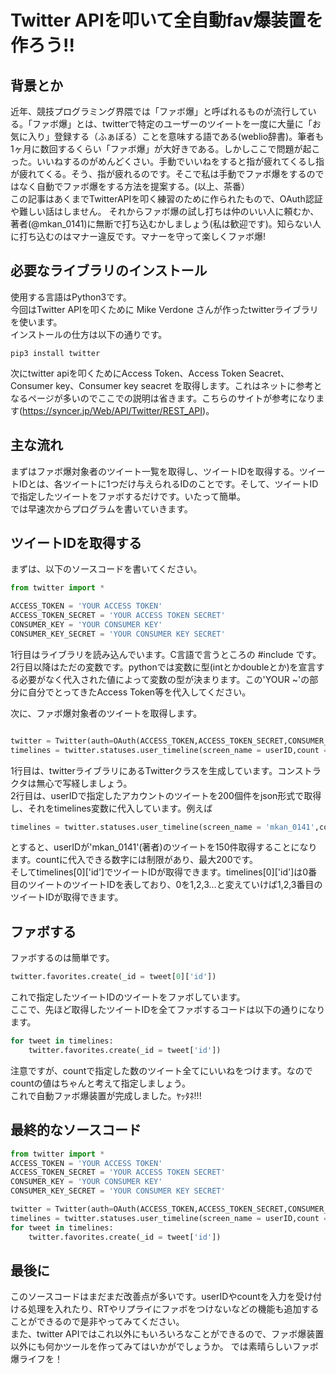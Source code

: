 # Twitter APIを叩いて全自動fav爆装置を作ろう!!
## 背景とか
近年、競技プログラミング界隈では「ファボ爆」と呼ばれるものが流行している。「ファボ爆」とは、twitterで特定のユーザーのツイートを一度に大量に「お気に入り」登録する（ふぁぼる）ことを意味する語である(weblio辞書)。筆者も1ヶ月に数回するくらい「ファボ爆」が大好きである。しかしここで問題が起こった。いいねするのがめんどくさい。手動でいいねをすると指が疲れてくるし指が疲れてくる。そう、指が疲れるのです。そこで私は手動でファボ爆をするのではなく自動でファボ爆をする方法を提案する。(以上、茶番）  
この記事はあくまでTwitterAPIを叩く練習のために作られたもので、OAuth認証や難しい話はしません。
それからファボ爆の試し打ちは仲のいい人に頼むか、著者(@mkan_0141)に無断で打ち込むかしましょう(私は歓迎です)。知らない人に打ち込むのはマナー違反です。マナーを守って楽しくファボ爆!

## 必要なライブラリのインストール
使用する言語はPython3です。  
今回はTwitter APIを叩くために Mike Verdone さんが作ったtwitterライブラリを使います。  
インストールの仕方は以下の通りです。  
```
pip3 install twitter
```  
次にtwitter apiを叩くためにAccess Token、Access Token Seacret、 Consumer key、Consumer key seacret を取得します。これはネットに参考となるページが多いのでここでの説明は省きます。こちらのサイトが参考になります(https://syncer.jp/Web/API/Twitter/REST_API)。  

## 主な流れ
まずはファボ爆対象者のツイート一覧を取得し、ツイートIDを取得する。ツイートIDとは、各ツイートに1つだけ与えられるIDのことです。そして、ツイートIDで指定したツイートをファボするだけです。いたって簡単。  
では早速次からプログラムを書いていきます。

## ツイートIDを取得する
まずは、以下のソースコードを書いてください。  
```python
from twitter import *

ACCESS_TOKEN = 'YOUR ACCESS TOKEN'
ACCESS_TOKEN_SECRET = 'YOUR ACCESS TOKEN SECRET'
CONSUMER_KEY = 'YOUR CONSUMER KEY'
CONSUMER_KEY_SECRET = 'YOUR CONSUMER KEY SECRET'
```  
1行目はライブラリを読み込んでいます。C言語で言うところの #include です。  
2行目以降はただの変数です。pythonでは変数に型(intとかdoubleとか)を宣言する必要がなく代入された値によって変数の型が決まります。この'YOUR ~'の部分に自分でとってきたAccess Token等を代入してください。  
  
次に、ファボ爆対象者のツイートを取得します。
```python

twitter = Twitter(auth=OAuth(ACCESS_TOKEN,ACCESS_TOKEN_SECRET,CONSUMER_KEY,CONSUMER_KEY_SECRET))
timelines = twitter.statuses.user_timeline(screen_name = userID,count = 200)
```
1行目は、twitterライブラリにあるTwitterクラスを生成しています。コンストラクタは無心で写経しましょう。  
2行目は、userIDで指定したアカウントのツイートを200個件をjson形式で取得し、それをtimelines変数に代入しています。例えば
```python
timelines = twitter.statuses.user_timeline(screen_name = 'mkan_0141',count = 150)
```
とすると、userIDが'mkan_0141'(著者)のツイートを150件取得することになります。countに代入できる数字には制限があり、最大200です。  
そしてtimelines[0]['id']でツイートIDが取得できます。timelines[0]['id']は0番目のツイートのツイートIDを表しており、0を1,2,3...と変えていけば1,2,3番目のツイートIDが取得できます。  
## ファボする
ファボするのは簡単です。  
```python  
twitter.favorites.create(_id = tweet[0]['id'])
```  
これで指定したツイートIDのツイートをファボしています。  
ここで、先ほど取得したツイートIDを全てファボするコードは以下の通りになります。
```python  
for tweet in timelines:
    twitter.favorites.create(_id = tweet['id'])
```  
注意ですが、countで指定した数のツイート全てにいいねをつけます。なのでcountの値はちゃんと考えて指定しましょう。  
これで自動ファボ爆装置が完成しました。ﾔｯﾀﾈ!!!
## 最終的なソースコード

```python
from twitter import *
ACCESS_TOKEN = 'YOUR ACCESS TOKEN'
ACCESS_TOKEN_SECRET = 'YOUR ACCESS TOKEN SECRET'
CONSUMER_KEY = 'YOUR CONSUMER KEY'
CONSUMER_KEY_SECRET = 'YOUR CONSUMER KEY SECRET'

twitter = Twitter(auth=OAuth(ACCESS_TOKEN,ACCESS_TOKEN_SECRET,CONSUMER_KEY,CONSUMER_KEY_SECRET))
timelines = twitter.statuses.user_timeline(screen_name = userID,count = 200)
for tweet in timelines:    
    twitter.favorites.create(_id = tweet['id'])

```

## 最後に
このソースコードはまだまだ改善点が多いです。userIDやcountを入力を受け付ける処理を入れたり、RTやリプライにファボをつけないなどの機能も追加することができるので是非やってみてください。  
また、twitter APIではこれ以外にもいろいろなことができるので、ファボ爆装置以外にも何かツールを作ってみてはいかがでしょうか。
では素晴らしいファボ爆ライフを！
